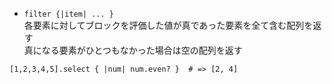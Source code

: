 - `filter {|item| ... }`  
各要素に対してブロックを評価した値が真であった要素を全て含む配列を返す  
真になる要素がひとつもなかった場合は空の配列を返す
```
[1,2,3,4,5].select { |num| num.even? }  # => [2, 4]
```

